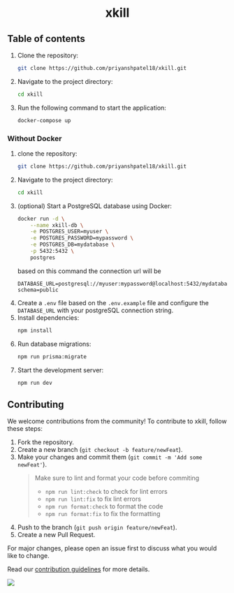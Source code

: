 <h1 align='center'>xkill</h1>

## Table of contents

1. Clone the repository:
   ```bash
   git clone https://github.com/priyanshpatel18/xkill.git
   ```
2. Navigate to the project directory:
   ```bash
   cd xkill
   ```
3. Run the following command to start the application:
   ```bash
   docker-compose up
   ```

### Without Docker

1. clone the repository:
   ```bash
   git clone https://github.com/priyanshpatel18/xkill.git
   ```
2. Navigate to the project directory:
   ```bash
   cd xkill
   ```
3. (optional) Start a PostgreSQL database using Docker:
   ```bash
   docker run -d \
       --name xkill-db \
       -e POSTGRES_USER=myuser \
       -e POSTGRES_PASSWORD=mypassword \
       -e POSTGRES_DB=mydatabase \
       -p 5432:5432 \
       postgres
   ```
   based on this command the connection url will be
   ```
   DATABASE_URL=postgresql://myuser:mypassword@localhost:5432/mydatabase?schema=public
   ```
4. Create a `.env` file based on the `.env.example` file and configure the `DATABASE_URL` with your postgreSQL connection string.
5. Install dependencies:
   ```bash
   npm install
   ```
6. Run database migrations:
   ```bash
   npm run prisma:migrate
   ```
7. Start the development server:
   ```bash
   npm run dev
   ```

## Contributing

We welcome contributions from the community! To contribute to xkill, follow these steps:

1. Fork the repository.
2. Create a new branch (`git checkout -b feature/newFeat`).
3. Make your changes and commit them (`git commit -m 'Add some newFeat'`).
   > Make sure to lint and format your code before commiting
   >
   > - `npm run lint:check` to check for lint errors
   > - `npm run lint:fix` to fix lint errors
   > - `npm run format:check` to format the code
   > - `npm run format:fix` to fix the formatting
4. Push to the branch (`git push origin feature/newFeat`).
5. Create a new Pull Request.

For major changes, please open an issue first to discuss what you would like to change.

Read our [contribution guidelines](./CONTRIBUTING.md) for more details.

<a href="https://github.com/priyanshpatel18/xkill/graphs/contributors">
  <img src="https://contrib.rocks/image?repo=priyanshpatel18/xkill" />
</a>
